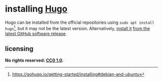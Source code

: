 # installing [Hugo]
Hugo can be installed from the official repositories using `sudo apt install hugo`[^insHugo1], but it may not be the latest version. Alternatively, [install it](https://github.com/gohugoio/hugo/releases/latest) [from the latest GitHub software release](islGHsr.md).

## licensing
**No rights reserved: [CC0 1.0](https://creativecommons.org/publicdomain/zero/1.0/).**

[Hugo]: https://gohugo.io/

[^insHugo1]: https://gohugo.io/getting-started/installing#debian-and-ubuntu
